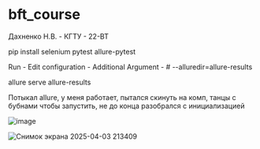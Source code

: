 # bft_course
Дахненко Н.В.  -  КГТУ  -  22-ВТ

pip install selenium pytest allure-pytest

Run - Edit configuration - Additional Argument - # --alluredir=allure-results

allure serve allure-results

Потыкал allure, у меня работает, пытался скинуть на комп, танцы с бубнами чтобы запустить, не до конца разобрался с инициализацией

![image](https://github.com/user-attachments/assets/5491c085-0f42-4b91-8e61-ab0e063f5acd)

![Снимок экрана 2025-04-03 213409](https://github.com/user-attachments/assets/10a0eeb3-4918-40f6-be22-cca90af728c9)
